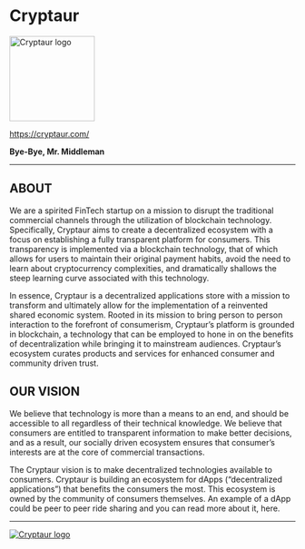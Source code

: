 # Cryptaur

<img src="https://cryptaur.com/wp-content/uploads/2017/07/cropped-CRYPTAUR_LOGO_CENTER.png" alt="Cryptaur logo" width="150">

https://cryptaur.com/

__Bye-Bye, Mr. Middleman__

---

## ABOUT

We are a spirited FinTech startup on a mission to disrupt the traditional commercial channels through the utilization of blockchain technology. Specifically, Cryptaur aims to create a decentralized ecosystem with a focus on establishing a fully transparent platform for consumers. This transparency is implemented via a blockchain technology, that of which allows for users to maintain their original payment habits, avoid the need to learn about cryptocurrency complexities, and dramatically shallows the steep learning curve associated with this technology.

In essence, Cryptaur is a decentralized applications store with a mission to transform and ultimately allow for the implementation of a reinvented shared economic system. Rooted in its mission to bring person to person interaction to the forefront of consumerism, Cryptaur’s platform is grounded in blockchain, a technology that can be employed to hone in on the benefits of decentralization while bringing it to mainstream audiences. Cryptaur’s ecosystem curates products and services for enhanced consumer and community driven trust.


## OUR VISION

We believe that technology is more than a means to an end, and should be accessible to all regardless of their technical knowledge. We believe that consumers are entitled to transparent information to make better decisions, and as a result, our socially driven ecosystem ensures that  consumer’s interests are at the core of commercial transactions.

The Cryptaur vision is to make decentralized technologies available to consumers. Cryptaur is building an ecosystem for dApps (“decentralized applications”) that benefits the consumers the most. This ecosystem is owned by the community of consumers themselves. An example of a dApp could be peer to peer ride sharing and you can read more about it, here.

---

[![Cryptaur logo](https://cryptaur.com/wp-content/uploads/2017/07/cryptaur-title_all-blue-copy-e1500061139271.png "Cryptaur logo")](https://cryptaur.com/)
